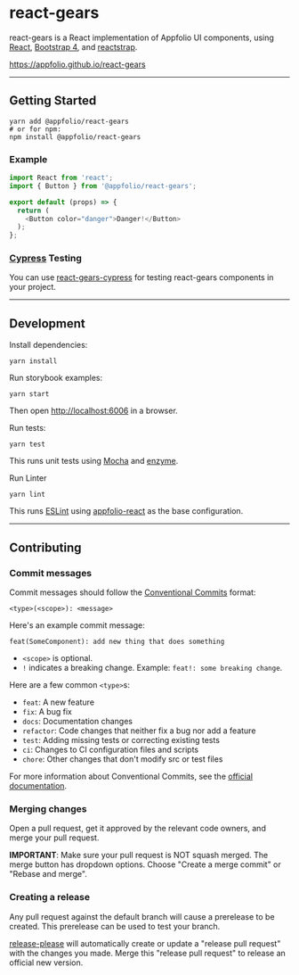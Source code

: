 # react-gears
react-gears is a React implementation of Appfolio UI components, using
[React](https://reactstrap.github.io),
[Bootstrap 4](http://getbootstrap.com),
and [reactstrap](https://reactstrap.github.io).

https://appfolio.github.io/react-gears

----

## Getting Started
```
yarn add @appfolio/react-gears
# or for npm:
npm install @appfolio/react-gears
```

### Example

```js
import React from 'react';
import { Button } from '@appfolio/react-gears';

export default (props) => {
  return (
    <Button color="danger">Danger!</Button>
  );
};
```

### [Cypress](https://www.cypress.io) Testing

You can use [react-gears-cypress](https://github.com/appfolio/react-gears-cypress) for testing react-gears components in your project.

----

## Development

Install dependencies:

```
yarn install
```

Run storybook examples:

```
yarn start
```

Then open [http://localhost:6006](http://localhost:6006) in a browser.

Run tests:

```
yarn test
```

This runs unit tests using [Mocha](https://mochajs.org/) and [enzyme](http://airbnb.io/enzyme/index.html).

Run Linter

```
yarn lint
```

This runs [ESLint](http://eslint.org/) using [appfolio-react](https://github.com/appfolio/eslint-config-appfolio-react) as the base configuration.

----

## Contributing

### Commit messages

Commit messages should follow the [Conventional Commits](https://www.conventionalcommits.org/en/v1.0.0/) format:

```
<type>(<scope>): <message>
```

Here's an example commit message:

```
feat(SomeComponent): add new thing that does something
```

- `<scope>` is optional.
- `!` indicates a breaking change. Example: `feat!: some breaking change`.

Here are a few common `<type>`s:

- `feat`: A new feature
- `fix`: A bug fix
- `docs`: Documentation changes
- `refactor`: Code changes that neither fix a bug nor add a feature
- `test`: Adding missing tests or correcting existing tests
- `ci`: Changes to CI configuration files and scripts
- `chore`: Other changes that don't modify src or test files

For more information about Conventional Commits, see the [official documentation](https://www.conventionalcommits.org/en/v1.0.0/).

### Merging changes

Open a pull request, get it approved by the relevant code owners, and merge your pull request.

**IMPORTANT**: Make sure your pull request is NOT squash merged. The merge button has dropdown options. Choose "Create a merge commit" or "Rebase and merge".

### Creating a release

Any pull request against the default branch will cause a prerelease to be created. This prerelease can be used to test your branch.

[release-please](https://github.com/googleapis/release-please) will automatically create or update a "release pull request" with the changes you made.
Merge this "release pull request" to release an official new version.
